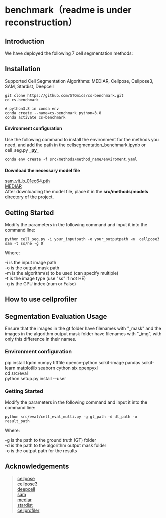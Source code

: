 # benchmark（readme is under reconstruction）

## Introduction

We have deployed the following 7 cell segmentation methods:

## Installation
Supported Cell Segmentation Algorithms: MEDIAR, Cellpose, Cellpose3, SAM,  Stardist, Deepcell

```
git clone https://github.com/STOmics/cs-benchmark.git  
cd cs-benchmark 
```
```
# python3.8 in conda env
conda create --name=cs-benchmark python=3.8
conda activate cs-benchmark
```
#### Environment configuration
Use the following command to install the environment for the methods you need, and add the path in the cellsegmentation_benchmark.ipynb or cell_seg.py  **\_py_**  
```
conda env create -f src/methods/method_name/enviroment.yaml
```
#### Download the necessary model file

[sam_vit_b_01ec64.pth](https://dl.fbaipublicfiles.com/segment_anything/sam_vit_b_01ec64.pth)  
[MEDIAR](https://drive.google.com/drive/folders/1eZLGuQkxF5ouBgTA2UuH0beLcm635ADS)  
After downloading the model file, place it in the **src/methods/models** directory of the project.

## Getting Started
Modify the parameters in the following command and input it into the command line:  
```
python cell_seg.py -i your_inputpath -o your_outputpath -m  cellpose3 sam -t ss/he -g 0  
```
Where:

-i is the input image path  
-o is the output mask path  
-m is the algorithm(s) to be used (can specify multiple)  
-t is the image type (use "ss" if not HE)  
-g is the GPU index (num or False)  
## How to use cellprofiler

## Segmentation Evaluation Usage
Ensure that the images in the gt folder have filenames with "_mask" and the images in the algorithm output mask folder have filenames with "_img", with only this difference in their names.
### Environment configuration
pip install tqdm numpy tifffile opencv-python scikit-image pandas scikit-learn matplotlib seaborn cython six openpyxl  
cd src/eval  
python setup.py install --user  

### Getting Started

Modify the parameters in the following command and input it into the command line:
```
python src/eval/cell_eval_multi.py -g gt_path -d dt_path -o result_path
```
Where:

-g is the path to the ground truth (GT) folder  
-d is the path to the algorithm output mask folder  
-o is the output path for the results  

## Acknowledgements
> [cellpose](https://github.com/MouseLand/cellpose)  
> [cellpose3](https://github.com/MouseLand/cellpose)  
> [deepcell](https://github.com/vanvalenlab/deepcell-tf)   
> [sam](https://github.com/facebookresearch/segment-anything)   
> [mediar](https://github.com/Lee-Gihun/MEDIAR)   
> [stardist](https://github.com/stardist/stardist)   
> [cellprofiler](https://github.com/CellProfiler)   